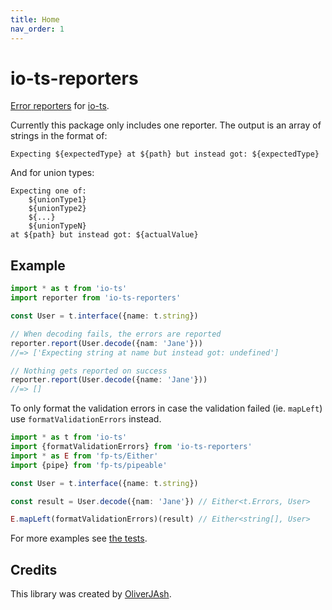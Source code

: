 ```yaml
---
title: Home
nav_order: 1
---
```


# io-ts-reporters

[Error reporters](https://github.com/gcanti/io-ts#error-reporters) for
[io-ts](https://github.com/gcanti/io-ts).

Currently this package only includes one reporter. The output is an array of
strings in the format of:

```
Expecting ${expectedType} at ${path} but instead got: ${expectedType}
```

And for union types:

```
Expecting one of:
    ${unionType1}
    ${unionType2}
    ${...}
    ${unionTypeN}
at ${path} but instead got: ${actualValue}
```

## Example

```ts
import * as t from 'io-ts'
import reporter from 'io-ts-reporters'

const User = t.interface({name: t.string})

// When decoding fails, the errors are reported
reporter.report(User.decode({nam: 'Jane'}))
//=> ['Expecting string at name but instead got: undefined']

// Nothing gets reported on success
reporter.report(User.decode({name: 'Jane'}))
//=> []
```

To only format the validation errors in case the validation failed (ie.
`mapLeft`) use `formatValidationErrors` instead.

```ts
import * as t from 'io-ts'
import {formatValidationErrors} from 'io-ts-reporters'
import * as E from 'fp-ts/Either'
import {pipe} from 'fp-ts/pipeable'

const User = t.interface({name: t.string})

const result = User.decode({nam: 'Jane'}) // Either<t.Errors, User>

E.mapLeft(formatValidationErrors)(result) // Either<string[], User>
```

For more examples see [the tests](./tests/index.test.ts).

## Credits

This library was created by [OliverJAsh](https://github.com/OliverJAsh).
